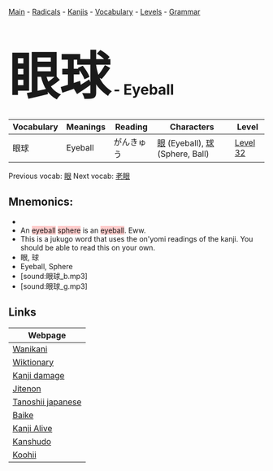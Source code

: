 <style> bigfont {font-size: 100px}</style>
[Main](../README.md) -
[Radicals](../radicals.md) -
[Kanjis](../kanjis.md) -
[Vocabulary](../vocabulary.md) -
[Levels](../levels.md) -
[Grammar](../grammar.md)
# <bigfont> 眼球</bigfont> - Eyeball 

| Vocabulary | Meanings | Reading | Characters | Level |
| --- | --- | --- | --- | --- |
| 眼球 | Eyeball | がんきゅう |  [眼](../kanjis/眼.md) (Eyeball), [球](../kanjis/球.md) (Sphere, Ball) | [Level 32](../levels/wk_level32.md) |

Previous vocab: [眼](眼.md) Next vocab: [老眼](老眼.md) 

## Mnemonics:

* 
* An <span style="background-color:#ffcccb"> eyeball</span> <span style="background-color:#ffcccb"> sphere</span> is an <span style="background-color:#ffcccb"> eyeball</span>. Eww.
* This is a jukugo word that uses the on'yomi readings of the kanji. You should be able to read this on your own.
* 眼, 球
* Eyeball, Sphere
* [sound:眼球_b.mp3]
* [sound:眼球_g.mp3]


## Links 

| Webpage |
| --- |
| [Wanikani          ](https://www.wanikani.com/kanji/眼球) |
| [Wiktionary        ](https://en.wiktionary.org/wiki/眼球) |
| [Kanji damage      ](http://www.kanjidamage.com/kanji/search?utf8=✓&q=眼球) |
| [Jitenon           ](https://jitenon.com/kanji/眼球) |
| [Tanoshii japanese ](https://www.tanoshiijapanese.com/dictionary/kanji.cfm?k=眼球) |
| [Baike             ](https://baike.baidu.com/item/眼球) |
| [Kanji Alive       ](https://app.kanjialive.com/眼球) |
| [Kanshudo          ](https://www.kanshudo.com/searchmn?q=眼球) |
| [Koohii            ](https://kanji.koohii.com/study/kanji/眼球) |
